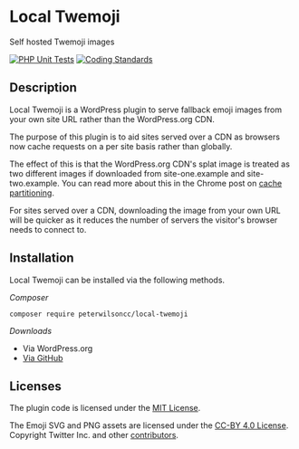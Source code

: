 # Local Twemoji

Self hosted Twemoji images

[![PHP Unit Tests](https://github.com/peterwilsoncc/local-twemoji/actions/workflows/phpunit.yaml/badge.svg)](https://github.com/peterwilsoncc/local-twemoji/actions/workflows/phpunit.yaml) [![Coding Standards](https://github.com/peterwilsoncc/local-twemoji/actions/workflows/coding-standards.yaml/badge.svg)](https://github.com/peterwilsoncc/local-twemoji/actions/workflows/coding-standards.yaml)

## Description

Local Twemoji is a WordPress plugin to serve fallback emoji images from your own site URL rather than the WordPress.org CDN.

The purpose of this plugin is to aid sites served over a CDN as browsers now cache requests on a per site basis rather than globally.

The effect of this is that the WordPress.org CDN's splat image is treated as two different images if downloaded from site-one.example and site-two.example. You can read more about this in the Chrome post on [cache partitioning](https://developer.chrome.com/blog/http-cache-partitioning).

For sites served over a CDN, downloading the image from your own URL will be quicker as it reduces the number of servers the visitor's browser needs to connect to.

## Installation

Local Twemoji can be installed via the following methods.

*Composer*

```
composer require peterwilsoncc/local-twemoji
```

*Downloads*

* Via WordPress.org
* [Via GitHub](https://github.com/peterwilsoncc/local-twemoji/releases/latest)

## Licenses

The plugin code is licensed under the [MIT License](https://github.com/peterwilsoncc/local-twemoji/?tab=MIT-1-ov-file).

The Emoji SVG and PNG assets are licensed under the [CC-BY 4.0 License](https://github.com/jdecked/twemoji?tab=CC-BY-4.0-2-ov-file). Copyright Twitter Inc. and other [contributors](https://github.com/jdecked/twemoji/graphs/contributors).
